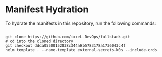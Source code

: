 
# Manifest Hydration

To hydrate the manifests in this repository, run the following commands:

```shell

git clone https://github.com/ixxeL-DevOps/fullstack.git
# cd into the cloned directory
git checkout ddca05500152838c344a8b5783178a1736043c4f
helm template . --name-template external-secrets-k0s --include-crds
```